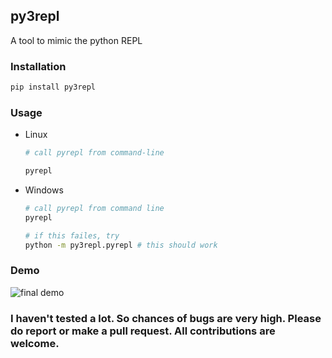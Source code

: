 ## py3repl
A tool to mimic the python REPL

### Installation
```bash
pip install py3repl
```

### Usage
- Linux

    ```bash
    # call pyrepl from command-line

    pyrepl
    ```

- Windows

    ```bash
    # call pyrepl from command line
    pyrepl

    # if this failes, try
    python -m py3repl.pyrepl # this should work
    ```

### Demo

![final demo](files/final_demo.gif)


### I haven't tested a lot. So chances of bugs are very high. Please do report or make a pull request. All contributions are welcome.